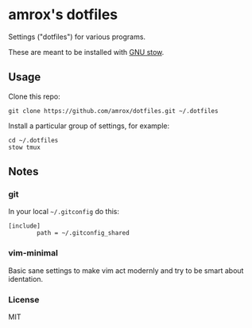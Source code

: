 # amrox's dotfiles

Settings ("dotfiles") for various programs.

These are meant to be installed with [GNU stow](https://www.gnu.org/software/stow/).

## Usage

Clone this repo:

```
git clone https://github.com/amrox/dotfiles.git ~/.dotfiles
```

Install a particular group of settings, for example:

```
cd ~/.dotfiles
stow tmux
```

## Notes

### git

In your local `~/.gitconfig` do this:

```
[include]
        path = ~/.gitconfig_shared
```

### vim-minimal

Basic sane settings to make vim act modernly and try to be smart about identation.

### License

MIT
